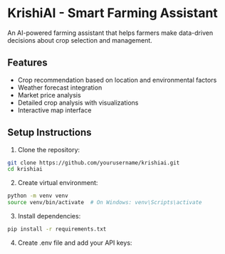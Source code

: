 # KrishiAI - Smart Farming Assistant

An AI-powered farming assistant that helps farmers make data-driven decisions about crop selection and management.

## Features
- Crop recommendation based on location and environmental factors
- Weather forecast integration
- Market price analysis
- Detailed crop analysis with visualizations
- Interactive map interface

## Setup Instructions

1. Clone the repository:
```bash
git clone https://github.com/yourusername/krishiai.git
cd krishiai
```

2. Create virtual environment:
```bash
python -m venv venv
source venv/bin/activate  # On Windows: venv\Scripts\activate
```

3. Install dependencies:
```bash
pip install -r requirements.txt
```

4. Create .env file and add your API keys:
